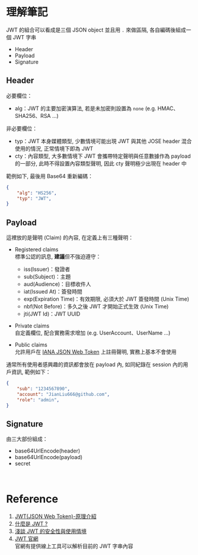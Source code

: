 # 理解筆記

JWT 的組合可以看成是三個 JSON object 並且用 `.` 來做區隔, 各自編碼後組成一個 JWT 字串

- Header
- Payload
- Signature

## Header

必要欄位：

- alg：JWT 的主要加密演算法, 若是未加密則設置為 `none` (e.g. HMAC、SHA256、RSA ...)

非必要欄位：

- typ：JWT 本身媒體類型, 少數情境可能出現 JWT 與其他 JOSE header 混合使用的情況, 正常情境下即為 JWT
- cty：內容類型, 大多數情境下 JWT 會攜帶特定聲明與任意數據作為 payload 的一部分, 此時不得設置內容類型聲明, 因此 cty 聲明極少出現在 header 中

範例如下, 最後用 Base64 重新編碼：

```json
{
    "alg": "HS256",
    "typ": "JWT",
}
```

## Payload

這裡放的是聲明 (Claim) 的內容, 在定義上有三種聲明：

- Registered claims  
  標準公認的訊息, **建議**但不強迫遵守：
  - iss(Issuer)：發證者
  - sub(Subject)：主題
  - aud(Audience)：目標收件人
  - iat(Issued At)：簽發時間
  - exp(Expiration Time)：有效期限, 必須大於 JWT 簽發時間 (Unix Time)
  - nbf(Not Before)：多久之後 JWT 才開始正式生效 (Unix Time)
  - jti(JWT Id)：JWT UUID

- Private claims  
   自定義欄位, 配合實務需求增加 (e.g. UserAccount、UserName ...)

- Public claims  
   允許用戶在 [IANA JSON Web Token](https://www.iana.org/assignments/jwt/jwt.xhtml) 上註冊聲明, 實務上基本不會使用

通常所有使用者感興趣的資訊都會放在 payload 內, 如同紀錄在 session 內的用戶資訊, 範例如下：

```json
{
    "sub": "1234567890",
    "account": "JianLiu666@github.com",
    "role": "admin",
}
```

## Signature

由三大部份組成：

- base64UrlEncode(header)
- base64UrlEncode(payload)
- secret

<br/>

# Reference

1. [JWT(JSON Web Token)-原理介紹](https://kennychen-blog.herokuapp.com/2019/12/14/JWT-JSON-Web-Tokens-%E5%8E%9F%E7%90%86%E4%BB%8B%E7%B4%B9/)
2. [什麼是 JWT ?](https://5xruby.tw/posts/what-is-jwt/)
3. [淺談 JWT 的安全性與使用情境](https://medium.com/mr-efacani-teatime/%E6%B7%BA%E8%AB%87jwt%E7%9A%84%E5%AE%89%E5%85%A8%E6%80%A7%E8%88%87%E9%81%A9%E7%94%A8%E6%83%85%E5%A2%83-301b5491b60e)
4. [JWT 官網](https://jwt.io/)  
   官網有提供線上工具可以解析目前的 JWT 字串內容
